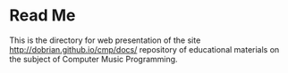 # Read Me

This is the directory for web presentation of the site http://dobrian.github.io/cmp/docs/ 
repository of educational materials on the subject of Computer Music Programming.
